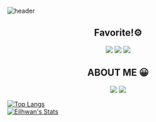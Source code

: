 ![header](https://capsule-render.vercel.app/api?type=wave&color=random&height=300&section=header&text=EILHWAN'S%20GIT_HUB&fontSize=50)

<div align="center">
  <h2>Favorite!⚙️</h2>
    <img src="https://img.shields.io/badge/Python-3776AB?style=flat-square&logo=Python&logoColor=black"/>
    <img src="https://img.shields.io/badge/React-61DAFB?style=flat-square&logo=React&logoColor=black"/>
    <img src="https://img.shields.io/badge/Spring-6DB33F?style=flat-square&logo=Spring&logoColor=black"/>
  <h2>ABOUT ME 😀</h2>
  <div>
   <a href="mailto:eilhwan@gmail.com" target="_blink"><img src="https://img.shields.io/badge/Gmail-EA4335?style=flat-square&logo=Gmail&logoColor=blue"/></a>
   <a href="https://velog.io/@eilhwan" target="_blink"><img src="https://img.shields.io/badge/Velog-1AB7EA?style=flat-square&logo=Vimeo&logoColor=green"/></a>
  </div>
</div>


[![Top Langs](https://github-readme-stats.vercel.app/api/top-langs/?username=Eilhwan&layout=compact&theme=darcula)](https://github.com/eilhwan/github-readme-stats)
<br/>
[![Eilhwan's Stats](https://github-readme-stats.vercel.app/api?username=Eilhwan&count_private=true&show_icons=true&theme=darcula)](https://github.com/Eilhwan/github-readme-stats)





<!--
**Eilhwan/Eilhwan** is a ✨ _special_ ✨ repository because its `README.md` (this file) appears on your GitHub profile.

Here are some ideas to get you started:

- 🔭 I’m currently working on ...
- 🌱 I’m currently learning ...
- 👯 I’m looking to collaborate on ...
- 🤔 I’m looking for help with ...
- 💬 Ask me about ...
- 📫 How to reach me: ...
- 😄 Pronouns: ...
- ⚡ Fun fact: ...
-->
